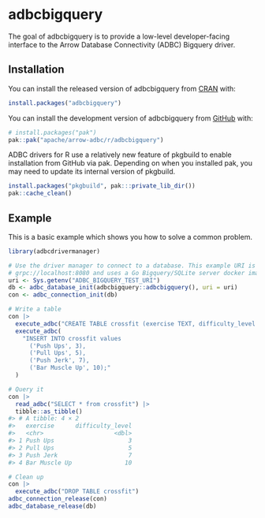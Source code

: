 
<!---
  Licensed to the Apache Software Foundation (ASF) under one
  or more contributor license agreements.  See the NOTICE file
  distributed with this work for additional information
  regarding copyright ownership.  The ASF licenses this file
  to you under the Apache License, Version 2.0 (the
  "License"); you may not use this file except in compliance
  with the License.  You may obtain a copy of the License at
    http://www.apache.org/licenses/LICENSE-2.0
  Unless required by applicable law or agreed to in writing,
  software distributed under the License is distributed on an
  "AS IS" BASIS, WITHOUT WARRANTIES OR CONDITIONS OF ANY
  KIND, either express or implied.  See the License for the
  specific language governing permissions and limitations
  under the License.
-->
<!-- README.md is generated from README.Rmd. Please edit that file -->

# adbcbigquery

<!-- badges: start -->
<!-- badges: end -->

The goal of adbcbigquery is to provide a low-level developer-facing
interface to the Arrow Database Connectivity (ADBC) Bigquery driver.

## Installation

You can install the released version of adbcbigquery from
[CRAN](https://cran.r-project.org/) with:

``` r
install.packages("adbcbigquery")
```

You can install the development version of adbcbigquery from
[GitHub](https://github.com/) with:

``` r
# install.packages("pak")
pak::pak("apache/arrow-adbc/r/adbcbigquery")
```

ADBC drivers for R use a relatively new feature of pkgbuild to enable
installation from GitHub via pak. Depending on when you installed pak,
you may need to update its internal version of pkgbuild.

``` r
install.packages("pkgbuild", pak:::private_lib_dir())
pak::cache_clean()
```

## Example

This is a basic example which shows you how to solve a common problem.

``` r
library(adbcdrivermanager)

# Use the driver manager to connect to a database. This example URI is
# grpc://localhost:8080 and uses a Go Bigquery/SQLite server docker image
uri <- Sys.getenv("ADBC_BIGQUERY_TEST_URI")
db <- adbc_database_init(adbcbigquery::adbcbigquery(), uri = uri)
con <- adbc_connection_init(db)

# Write a table
con |>
  execute_adbc("CREATE TABLE crossfit (exercise TEXT, difficulty_level INTEGER)") |>
  execute_adbc(
    "INSERT INTO crossfit values
      ('Push Ups', 3),
      ('Pull Ups', 5),
      ('Push Jerk', 7),
      ('Bar Muscle Up', 10);"
  )

# Query it
con |>
  read_adbc("SELECT * from crossfit") |>
  tibble::as_tibble()
#> # A tibble: 4 × 2
#>   exercise      difficulty_level
#>   <chr>                    <dbl>
#> 1 Push Ups                     3
#> 2 Pull Ups                     5
#> 3 Push Jerk                    7
#> 4 Bar Muscle Up               10
```

``` r
# Clean up
con |>
  execute_adbc("DROP TABLE crossfit")
adbc_connection_release(con)
adbc_database_release(db)
```

